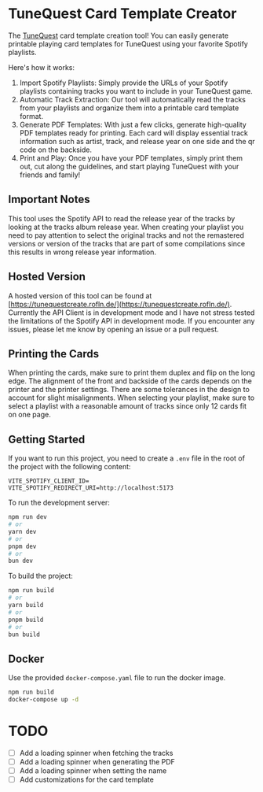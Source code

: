 # TuneQuest Card Template Creator

The [TuneQuest](https://github.com/effem/tunequest) card template creation tool! 
You can easily generate printable playing card templates for TuneQuest using your favorite Spotify playlists.

Here's how it works:

1. Import Spotify Playlists: Simply provide the URLs of your Spotify playlists containing tracks you want to include in your TuneQuest game.
2. Automatic Track Extraction: Our tool will automatically read the tracks from your playlists and organize them into a printable card template format.
3. Generate PDF Templates: With just a few clicks, generate high-quality PDF templates ready for printing. Each card will display essential track information such as artist, track, and release year on one side and the qr code on the backside.
4. Print and Play: Once you have your PDF templates, simply print them out, cut along the guidelines, and start playing TuneQuest with your friends and family!

## Important Notes
This tool uses the Spotify API to read the release year of the tracks by looking at the tracks album release year. 
When creating your playlist you need to pay attention to select the original tracks and not the remastered versions or version of the tracks that are part of some compilations since this results in wrong release year information.

## Hosted Version
A hosted version of this tool can be found at [https://tunequestcreate.rofln.de/](https://tunequestcreate.rofln.de/).
Currently the API Client is in development mode and I have not stress tested the limitations of the Spotify API in development mode. 
If you encounter any issues, please let me know by opening an issue or a pull request.

## Printing the Cards
When printing the cards, make sure to print them duplex and flip on the long edge.
The alignment of the front and backside of the cards depends on the printer and the printer settings.
There are some tolerances in the design to account for slight misalignments.
When selecting your playlist, make sure to select a playlist with a reasonable amount of tracks since only 12 cards fit on one page.

## Getting Started
If you want to run this project, you need to create a `.env` file in the root of the project with the following content:

```env
VITE_SPOTIFY_CLIENT_ID=
VITE_SPOTIFY_REDIRECT_URI=http://localhost:5173
```

To run the development server:

```bash
npm run dev
# or
yarn dev
# or
pnpm dev
# or
bun dev
```

To build the project:

```bash
npm run build
# or
yarn build
# or
pnpm build
# or
bun build
```


## Docker

Use the provided `docker-compose.yaml` file to run the docker image.

```bash
npm run build
docker-compose up -d
```

# TODO
- [ ] Add a loading spinner when fetching the tracks
- [ ] Add a loading spinner when generating the PDF
- [ ] Add a loading spinner when setting the name
- [ ] Add customizations for the card template